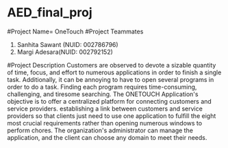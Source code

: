 # AED_final_proj
#Project Name= OneTouch
#Project Teammates
1. Sanhita Sawant (NUID: 002786796)
2. Margi Adesara(NUID: 002792152)

#Project Description
Customers are observed to devote a sizable quantity of time, focus, and effort to numerous applications in order to finish a single task. Additionally, it can be annoying to have to open several programs in order to do a task. Finding each program requires time-consuming, challenging, and tiresome searching.
The ONETOUCH Application's objective is to offer a centralized platform for connecting customers and service providers. establishing a link between customers and service providers so that clients just need to use one application to fulfill the eight most crucial requirements rather than opening numerous windows to perform chores. The organization's administrator can manage the application, and the client can choose any domain to meet their needs.
